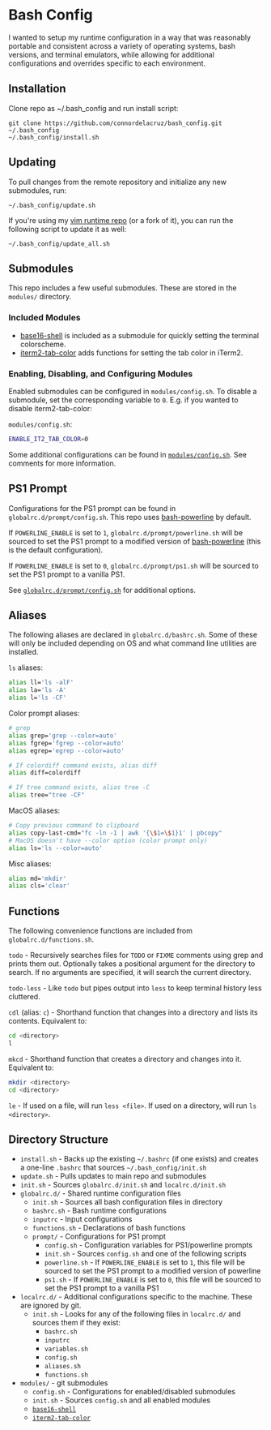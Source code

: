 # Bash Config

I wanted to setup my runtime configuration in a way that was reasonably portable
and consistent across a variety of operating systems, bash versions, and
terminal emulators, while allowing for additional configurations and overrides
specific to each environment.


## Installation

Clone repo as ~/.bash_config and run install script:

```
git clone https://github.com/connordelacruz/bash_config.git ~/.bash_config
~/.bash_config/install.sh
```


## Updating

To pull changes from the remote repository and initialize any new submodules,
run:

```
~/.bash_config/update.sh
```

If you're using my [vim runtime
repo](https://github.com/connordelacruz/vim_runtime) (or a fork of it), you can
run the following script to update it as well:

```
~/.bash_config/update_all.sh
```


## Submodules

This repo includes a few useful submodules. These are stored in the `modules/`
directory.

### Included Modules

- [base16-shell](https://github.com/chriskempson/base16-shell) is included as a
submodule for quickly setting the terminal colorscheme.
- [iterm2-tab-color](https://github.com/connordelacruz/iterm2-tab-color)
  adds functions for setting the tab color in iTerm2.


### Enabling, Disabling, and Configuring Modules

Enabled submodules can be configured in `modules/config.sh`. To
disable a submodule, set the corresponding variable to `0`. E.g. if you wanted
to disable iterm2-tab-color:

`modules/config.sh`:

```bash
ENABLE_IT2_TAB_COLOR=0
```

Some additional configurations can be found in
[`modules/config.sh`](modules/config.sh). See comments for more information.


## PS1 Prompt

Configurations for the PS1 prompt can be found in `globalrc.d/prompt/config.sh`.
This repo uses [bash-powerline](https://github.com/riobard/bash-powerline) by
default.

If `POWERLINE_ENABLE` is set to `1`, `globalrc.d/prompt/powerline.sh` will be
sourced to set the PS1 prompt to a modified version of
[bash-powerline](https://github.com/riobard/bash-powerline) (this is the default
configuration).

If `POWERLINE_ENABLE` is set to `0`, `globalrc.d/prompt/ps1.sh` will be sourced
to set the PS1 prompt to a vanilla PS1.

See [`globalrc.d/prompt/config.sh`](globalrc.d/prompt/config.sh) for additional
options.


## Aliases

The following aliases are declared in `globalrc.d/bashrc.sh`. Some of these will
only be included depending on OS and what command line utilities are installed.


`ls` aliases:

```bash
alias ll='ls -alF'
alias la='ls -A'
alias l='ls -CF'
```


Color prompt aliases:

```bash
# grep
alias grep='grep --color=auto'
alias fgrep='fgrep --color=auto'
alias egrep='egrep --color=auto'

# If colordiff command exists, alias diff
alias diff=colordiff

# If tree command exists, alias tree -C
alias tree="tree -CF"
```


MacOS aliases:

```bash
# Copy previous command to clipboard
alias copy-last-cmd="fc -ln -1 | awk '{\$1=\$1}1' | pbcopy"
# MacOS doesn't have --color option (color prompt only)
alias ls='ls --color=auto'
```


Misc aliases:

```bash
alias md='mkdir'
alias cls='clear'
```


## Functions

The following convenience functions are included from `globalrc.d/functions.sh`.

`todo` - Recursively searches files for `TODO` or `FIXME` comments using grep
and prints them out. Optionally takes a positional argument for the directory to
search. If no arguments are specified, it will search the current directory.


`todo-less` - Like `todo` but pipes output into `less` to keep terminal history
less cluttered.


`cdl` (alias: `c`) - Shorthand function that changes into a directory and lists
its contents. Equivalent to:

```bash
cd <directory>
l
```


`mkcd` - Shorthand function that creates a directory and changes into it.
Equivalent to:

```bash
mkdir <directory>
cd <directory>
```


`le` - If used on a file, will run `less <file>`. If used on a directory, will
run `ls <directory>`.


## Directory Structure

- `install.sh` - Backs up the existing `~/.bashrc` (if one exists) and creates a
  one-line `.bashrc` that sources `~/.bash_config/init.sh`
- `update.sh` - Pulls updates to main repo and submodules
- `init.sh` - Sources `globalrc.d/init.sh` and `localrc.d/init.sh`
- `globalrc.d/` - Shared runtime configuration files  
    - `init.sh` - Sources all bash configuration files in directory
    - `bashrc.sh` - Bash runtime configurations
    - `inputrc` - Input configurations
    - `functions.sh` - Declarations of bash functions
    - `prompt/` - Configurations for PS1 prompt
        - `config.sh` - Configuration variables for PS1/powerline prompts
        - `init.sh` - Sources `config.sh` and one of the following scripts
        - `powerline.sh` - If `POWERLINE_ENABLE` is set to `1`, this file will
          be sourced to set the PS1 prompt to a modified version of powerline
        - `ps1.sh` - If `POWERLINE_ENABLE` is set to `0`, this file will
          be sourced to set the PS1 prompt to a vanilla PS1
- `localrc.d/` - Additional configurations specific to the machine. These are
  ignored by git.  
    - `init.sh` - Looks for any of the following files in `localrc.d/` and
      sources them if they exist:
        - `bashrc.sh`
        - `inputrc`
        - `variables.sh`
        - `config.sh`
        - `aliases.sh`  
        - `functions.sh`
- `modules/` - git submodules  
    - `config.sh` - Configurations for enabled/disabled submodules
    - `init.sh` - Sources `config.sh` and all enabled modules
    - [`base16-shell`](https://github.com/chriskempson/base16-shell)
    - [`iterm2-tab-color`](https://github.com/connordelacruz/iterm2-tab-color)


